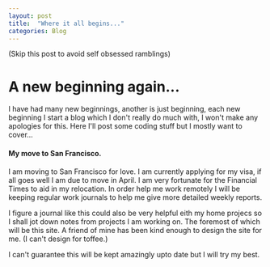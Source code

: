 ```yaml
---
layout: post
title:  "Where it all begins..."
categories: Blog
---
```


(Skip this post to avoid self obsessed ramblings)

# A new beginning again...

I have had many new beginnings, another is just beginning,
each new beginning I start a blog which I don't really do much
with, I won't make any apologies for this. Here I'll post some
coding stuff but I mostly want to cover...

#### My move to San Francisco.

I am moving to San Francisco for love. I am currently applying for my visa, if
all goes well I am due to move in April. I am very fortunate for the Financial
Times to aid in my relocation. In order help me work remotely I will be keeping
regular work journals to help me give more detailed weekly reports.

I figure a journal like this could also be very helpful eith my home projecs so
I shall jot down notes from projects I am working on. The foremost of which will
be this site. A friend of mine has been kind enough to design the site for me.
(I can't design for toffee.) 

I can't guarantee this will be kept amazingly upto date but I will try my best.
 